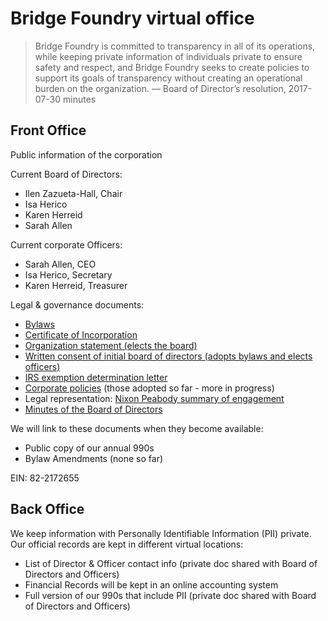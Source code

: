 # Bridge Foundry virtual office

> Bridge Foundry is committed to transparency in all of its operations, while keeping private information of individuals private to ensure safety and respect, and Bridge Foundry seeks to create policies to support its goals of transparency without creating an operational burden on the organization.
— Board of Director’s resolution, 2017-07-30 minutes

## Front Office

Public information of the corporation

Current Board of Directors:

* Ilen Zazueta-Hall, Chair
* Isa Herico
* Karen Herreid
* Sarah Allen

Current corporate Officers:

* Sarah Allen, CEO
* Isa Herico, Secretary
* Karen Herreid, Treasurer

Legal & governance documents:

* [Bylaws](https://drive.google.com/file/d/0B15PjYEwl2GNMlNHZ0hXSnVZMDQ/view)
* [Certificate of Incorporation](https://drive.google.com/file/d/0B15PjYEwl2GNYzVvWURteXZMM00/view)
* [Organization statement (elects the board)](https://drive.google.com/file/d/0B15PjYEwl2GNUktDdjV5eEZXRVU/view)
* [Written consent of initial board of directors (adopts bylaws and elects officers)](https://drive.google.com/file/d/0BzPWVMj9wWa6dFFZV2ZtUU9UM2s/view)
* [IRS exemption determination letter](https://drive.google.com/file/d/0B15PjYEwl2GNY2JzT1JIblZpdnM/view)
* [Corporate policies](https://drive.google.com/drive/folders/0B15PjYEwl2GNTzZYMWZULUdKa1E) (those adopted so far - more in progress)
* Legal representation: [Nixon Peabody summary of engagement](https://docs.google.com/document/d/1FfLTCkzP1OfdgahDmlztjCIqAurYzwzkjgug5fXxjkM/view)
* [Minutes of the Board of Directors](https://drive.google.com/drive/folders/0BzPWVMj9wWa6MVhCTGo5b1hwLVk?usp=sharing)

We will link to these documents when they become available:

* Public copy of our annual 990s
* Bylaw Amendments (none so far)

EIN: 82-2172655

## Back Office

We keep information with Personally Identifiable Information (PII) private.  Our official records are kept in different virtual locations:

* List of Director & Officer contact info (private doc shared with Board of Directors and Officers)
* Financial Records will be kept in an online accounting system
* Full version of our 990s that include PII (private doc shared with Board of Directors and Officers)
